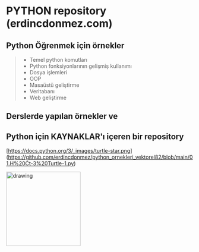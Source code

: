 # PYTHON repository (erdincdonmez.com)
## Python Öğrenmek için örnekler
> - Temel python komutları
> - Python fonksiyonlarının gelişmiş kullanımı
> - Dosya işlemleri
> - OOP
> - Masaüstü geliştirme
> - Veritabanı
> - Web geliştirme

## Derslerde yapılan örnekler ve 

## Python için KAYNAKLAR'ı içeren bir repository

[https://docs.python.org/3/_images/turtle-star.png] (https://github.com/erdincdonmez/python_ornekleri_vektorel82/blob/main/01.H%20Ct-3%20Turtle-1.py) 

<img src="https://res.cloudinary.com/practicaldev/image/fetch/s--hP4lyhKY--/c_imagga_scale,f_auto,fl_progressive,h_900,q_auto,w_1600/https://dev-to-uploads.s3.amazonaws.com/i/u4xk1bxw4jp9py47qpv3.png" alt="drawing" width="200"/>
